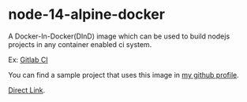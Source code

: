 # node-14-alpine-docker

A Docker-In-Docker(DInD) image which can be used to build nodejs projects in any container enabled ci system.

Ex: [Gitlab CI](https://about.gitlab.com/stages-devops-lifecycle/continuous-integration/)

  You can find a sample project that uses this image in [my github profile](https://github.com/klvenky).
  
  [Direct Link](https://github.com/klvenky/nodejs-mysql-gitlab-ci-tests).
